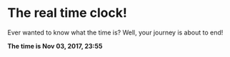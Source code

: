 # The real time clock!

Ever wanted to know what the time is? Well, your journey is about to end!

**The time is Nov 03, 2017, 23:55**